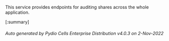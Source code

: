 






This service provides endpoints for auditing shares across the whole application.

[:summary]

###### Auto generated by Pydio Cells Enterprise Distribution v4.0.3 on 2-Nov-2022
